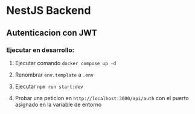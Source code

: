 # NestJS Backend

## Autenticacion con JWT

### Ejecutar en desarrollo:

1. Ejecutar comando `docker compose up -d`

2. Renombrar `env.template` a `.env`

3. Ejecutar `npm run start:dev`

4. Probar una peticion en `http://localhost:3000/api/auth` con el puerto asignado en la variable de entorno
